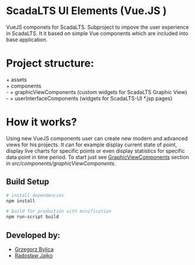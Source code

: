 # ScadaLTS UI Elements (Vue.JS )

VueJS componets for ScadaLTS. Subproject to impove the user experience in ScadaLTS. It it based on simple Vue components which are included into base application. 

# Project structure:
\+ assets \
\+ components\
\- + graphicViewComponents (custom widgets for ScadaLTS Graphic View)\
\- + userInterfaceComponents (widgets for ScadaLTS-UI *.jsp pages) 

# How it works?
Using new VueJS components user can create new modern and advanced views for his projects. It can for example display current state of point, display live charts for specific points or even display statistics for specific data point in time period. To start just see [GraphicViewComponents](./src/components/graphicViewComponents/README.md) section in _src/components/graphicViewComponents_. 

## Build Setup

``` bash
# install dependencies
npm install

# build for production with minification
npm run-script build
```

## Developed by:

- [Grzegorz Bylica](https://github.com/grzesiekb)
- [Radosław Jajko ](https://github.com/radek2s)